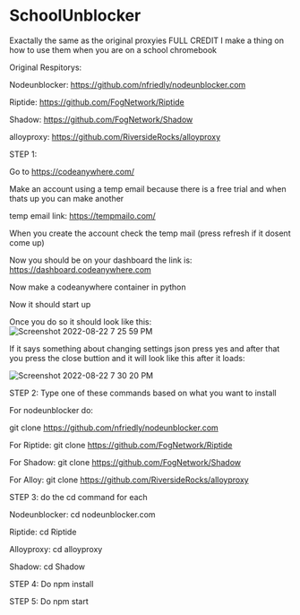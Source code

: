 # SchoolUnblocker
Exactally the same as the original proxyies FULL CREDIT I make a thing on how to use them when you are on a school chromebook

Original Respitorys:

Nodeunblocker: https://github.com/nfriedly/nodeunblocker.com

Riptide: https://github.com/FogNetwork/Riptide

Shadow: https://github.com/FogNetwork/Shadow

alloyproxy: https://github.com/RiversideRocks/alloyproxy

STEP 1:

Go to https://codeanywhere.com/

Make an account using a temp email because there is a free trial and when thats up you can make another 

temp email link: https://tempmailo.com/ 

When you create the account check the temp mail (press refresh if it dosent come up)

Now you should be on your dashboard the link is: https://dashboard.codeanywhere.com

Now make a codeanywhere container in python

Now it should start up

Once you do so it should look like this:
![Screenshot 2022-08-22 7 25 59 PM](https://user-images.githubusercontent.com/95361381/186055436-520a91d0-e680-4adf-8a31-ab677e783119.png)


If it says something about changing settings json press yes and after that you press the close buttion and it will look like this after it loads:


![Screenshot 2022-08-22 7 30 20 PM](https://user-images.githubusercontent.com/95361381/186055887-b00030bd-095a-42b1-b273-469be6257920.png)

STEP 2:
Type one of these commands based on what you want to install


For  nodeunblocker do: 

git clone https://github.com/nfriedly/nodeunblocker.com

For Riptide:
git clone https://github.com/FogNetwork/Riptide

For Shadow:
git clone https://github.com/FogNetwork/Shadow

For Alloy:
git clone https://github.com/RiversideRocks/alloyproxy


STEP 3:
do the cd command for each 

Nodeunblocker: 
cd nodeunblocker.com

Riptide:
cd Riptide

Alloyproxy:
cd alloyproxy

Shadow:
cd Shadow


STEP 4:
Do npm install


STEP 5:
Do npm start




